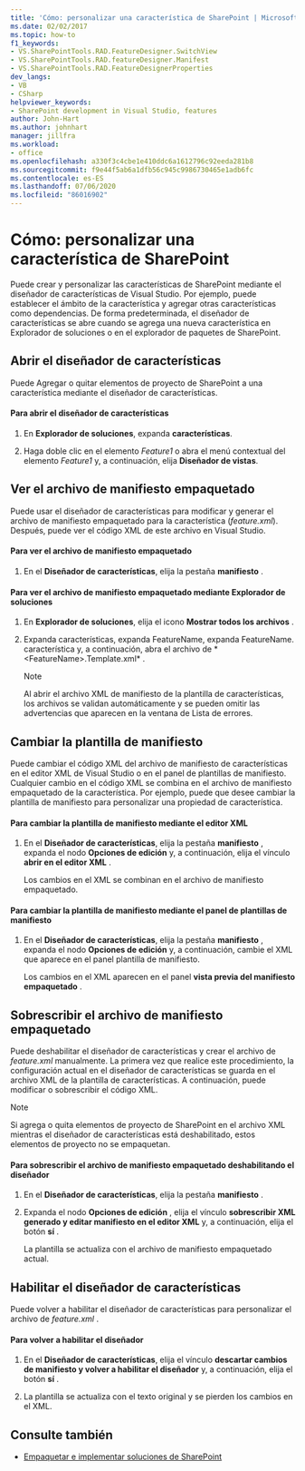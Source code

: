 ```yaml
---
title: 'Cómo: personalizar una característica de SharePoint | Microsoft Docs'
ms.date: 02/02/2017
ms.topic: how-to
f1_keywords:
- VS.SharePointTools.RAD.FeatureDesigner.SwitchView
- VS.SharePointTools.RAD.featureDesigner.Manifest
- VS.SharePointTools.RAD.FeatureDesignerProperties
dev_langs:
- VB
- CSharp
helpviewer_keywords:
- SharePoint development in Visual Studio, features
author: John-Hart
ms.author: johnhart
manager: jillfra
ms.workload:
- office
ms.openlocfilehash: a330f3c4cbe1e410ddc6a1612796c92eeda281b8
ms.sourcegitcommit: f9e44f5ab6a1dfb56c945c9986730465e1adb6fc
ms.contentlocale: es-ES
ms.lasthandoff: 07/06/2020
ms.locfileid: "86016902"
---
```

# <a name="how-to-customize-a-sharepoint-feature"></a>Cómo: personalizar una característica de SharePoint
  Puede crear y personalizar las características de SharePoint mediante el diseñador de características de Visual Studio. Por ejemplo, puede establecer el ámbito de la característica y agregar otras características como dependencias. De forma predeterminada, el diseñador de características se abre cuando se agrega una nueva característica en Explorador de soluciones o en el explorador de paquetes de SharePoint.

## <a name="opening-the-feature-designer"></a>Abrir el diseñador de características
 Puede Agregar o quitar elementos de proyecto de SharePoint a una característica mediante el diseñador de características.

#### <a name="to-open-the-feature-designer"></a>Para abrir el diseñador de características

1. En **Explorador de soluciones**, expanda **características**.

2. Haga doble clic en el elemento *Feature1* o abra el menú contextual del elemento *Feature1* y, a continuación, elija **Diseñador de vistas**.

## <a name="view-the-packaged-manifest-file"></a>Ver el archivo de manifiesto empaquetado
 Puede usar el diseñador de características para modificar y generar el archivo de manifiesto empaquetado para la característica (*feature.xml*). Después, puede ver el código XML de este archivo en Visual Studio.

#### <a name="to-view-the-packaged-manifest-file"></a>Para ver el archivo de manifiesto empaquetado

1. En el **Diseñador de características**, elija la pestaña **manifiesto** .

#### <a name="to-view-the-packaged-manifest-file-by-using-solution-explorer"></a>Para ver el archivo de manifiesto empaquetado mediante Explorador de soluciones

1. En **Explorador de soluciones**, elija el icono **Mostrar todos los archivos** .

2. Expanda características, expanda FeatureName, expanda FeatureName. característica y, a continuación, abra el archivo de * \<FeatureName>.Template.xml* .

    > [!NOTE]
    > Al abrir el archivo XML de manifiesto de la plantilla de características, los archivos se validan automáticamente y se pueden omitir las advertencias que aparecen en la ventana de Lista de errores.

## <a name="change-the-manifest-template"></a>Cambiar la plantilla de manifiesto
 Puede cambiar el código XML del archivo de manifiesto de características en el editor XML de Visual Studio o en el panel de plantillas de manifiesto. Cualquier cambio en el código XML se combina en el archivo de manifiesto empaquetado de la característica. Por ejemplo, puede que desee cambiar la plantilla de manifiesto para personalizar una propiedad de característica.

#### <a name="to-change-the-manifest-template-by-using-the-xml-editor"></a>Para cambiar la plantilla de manifiesto mediante el editor XML

1. En el **Diseñador de características**, elija la pestaña **manifiesto** , expanda el nodo **Opciones de edición** y, a continuación, elija el vínculo **abrir en el editor XML** .

     Los cambios en el XML se combinan en el archivo de manifiesto empaquetado.

#### <a name="to-change-the-manifest-template-by-using-the-manifest-template-pane"></a>Para cambiar la plantilla de manifiesto mediante el panel de plantillas de manifiesto

1. En el **Diseñador de características**, elija la pestaña **manifiesto** , expanda el nodo **Opciones de edición** y, a continuación, cambie el XML que aparece en el panel plantilla de manifiesto.

     Los cambios en el XML aparecen en el panel **vista previa del manifiesto empaquetado** .

## <a name="overwrite-the-packaged-manifest-file"></a>Sobrescribir el archivo de manifiesto empaquetado
 Puede deshabilitar el diseñador de características y crear el archivo de *feature.xml* manualmente. La primera vez que realice este procedimiento, la configuración actual en el diseñador de características se guarda en el archivo XML de la plantilla de características. A continuación, puede modificar o sobrescribir el código XML.

> [!NOTE]
> Si agrega o quita elementos de proyecto de SharePoint en el archivo XML mientras el diseñador de características está deshabilitado, estos elementos de proyecto no se empaquetan.

#### <a name="to-overwrite-packaged-manifest-file-by-disabling-the-designer"></a>Para sobrescribir el archivo de manifiesto empaquetado deshabilitando el diseñador

1. En el **Diseñador de características**, elija la pestaña **manifiesto** .

2. Expanda el nodo **Opciones de edición** , elija el vínculo **sobrescribir XML generado y editar manifiesto en el editor XML** y, a continuación, elija el botón **sí** .

     La plantilla se actualiza con el archivo de manifiesto empaquetado actual.

## <a name="enable-the-feature-designer"></a>Habilitar el diseñador de características
 Puede volver a habilitar el diseñador de características para personalizar el archivo de *feature.xml* .

#### <a name="to-re-enable-the-designer"></a>Para volver a habilitar el diseñador

1. En el **Diseñador de características**, elija el vínculo **descartar cambios de manifiesto y volver a habilitar el diseñador** y, a continuación, elija el botón **sí** .

2. La plantilla se actualiza con el texto original y se pierden los cambios en el XML.

## <a name="see-also"></a>Consulte también
- [Empaquetar e implementar soluciones de SharePoint](../sharepoint/packaging-and-deploying-sharepoint-solutions.md)
